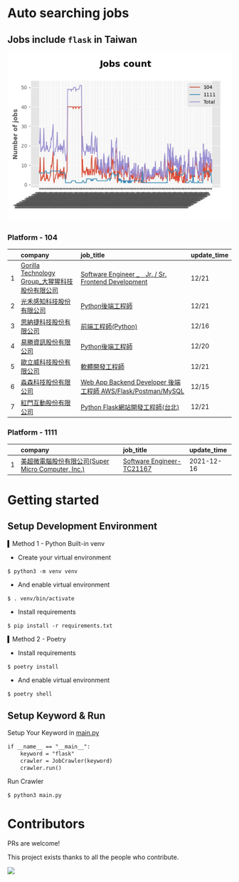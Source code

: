 # Auto searching jobs

## Jobs include `flask` in Taiwan 

 ![image](./doc/plot_img.jpg)


### Platform - 104


|    | company                                                                                                | job_title                                                                                                                | update_time   |
|---:|:-------------------------------------------------------------------------------------------------------|:-------------------------------------------------------------------------------------------------------------------------|:--------------|
|  1 | [Gorilla Technology Group_大猩猩科技股份有限公司](https://www.104.com.tw/company/wilokdc?jobsource=jolist_d_date) | [Software Engineer _　Jr. / Sr. Frontend Development](https://www.104.com.tw/job/6o30x?jobsource=jolist_d_date)           | 12/21         |
|  2 | [光禾感知科技股份有限公司](https://www.104.com.tw/company/1a2x6bks9s?jobsource=jolist_d_date)                      | [Python後端工程師](https://www.104.com.tw/job/71j4l?jobsource=jolist_d_date)                                                  | 12/21         |
|  3 | [思納捷科技股份有限公司](https://www.104.com.tw/company/1a2x6bk977?jobsource=jolist_b_relevance)                  | [前端工程師(Python)](https://www.104.com.tw/job/7g8nn?jobsource=jolist_b_relevance)                                           | 12/16         |
|  4 | [易勝資訊股份有限公司](https://www.104.com.tw/company/1a2x6bj8og?jobsource=jolist_b_relevance)                   | [Python後端工程師](https://www.104.com.tw/job/76vbt?jobsource=jolist_b_relevance)                                             | 12/20         |
|  5 | [歐立威科技股份有限公司](https://www.104.com.tw/company/b8gl75c?jobsource=jolist_d_date)                          | [軟體開發工程師](https://www.104.com.tw/job/6q2ao?jobsource=jolist_d_date)                                                      | 12/21         |
|  6 | [淼森科技股份有限公司](https://www.104.com.tw/company/1a2x6blm7t?jobsource=jolist_b_relevance)                   | [Web App Backend Developer 後端工程師 AWS/Flask/Postman/MySQL](https://www.104.com.tw/job/7a7i3?jobsource=jolist_b_relevance) | 12/15         |
|  7 | [紅門互動股份有限公司](https://www.104.com.tw/company/oh4m67k?jobsource=jolist_b_relevance)                      | [Python Flask網站開發工程師(台北)](https://www.104.com.tw/job/6xtfl?jobsource=jolist_b_relevance)                                 | 12/21         |

### Platform - 1111


|    | company                                                                          | job_title                                                          | update_time   |
|---:|:---------------------------------------------------------------------------------|:-------------------------------------------------------------------|:--------------|
|  1 | [美超微電腦股份有限公司(Super Micro Computer, Inc.)](https://www.1111.com.tw/corp/9530088/) | [Software Engineer-TC21167](https://www.1111.com.tw/job/98544764/) | 2021-12-16    |



# Getting started
## Setup Development Environment
▍Method 1 - Python Built-in venv

- Create your virtual environment
```
$ python3 -m venv venv
```
- And enable virtual environment
```
$ . venv/bin/activate
```
- Install requirements
```
$ pip install -r requirements.txt 
```

▍Method 2 - Poetry
- Install requirements
```
$ poetry install
```
- And enable virtual environment
```
$ poetry shell
```

## Setup Keyword & Run

Setup Your Keyword in [main.py](./main.py#L88)
```
if __name__ == "__main__":
    keyword = "flask"
    crawler = JobCrawler(keyword)
    crawler.run()
```

Run Crawler
```
$ python3 main.py
```

# Contributors
PRs are welcome!

This project exists thanks to all the people who contribute.

<a href="https://github.com/hsuanchi/auto-search-flask-job/graphs/contributors">
  <img src="https://contrib.rocks/image?repo=hsuanchi/auto-search-flask-job"/>
</a>
